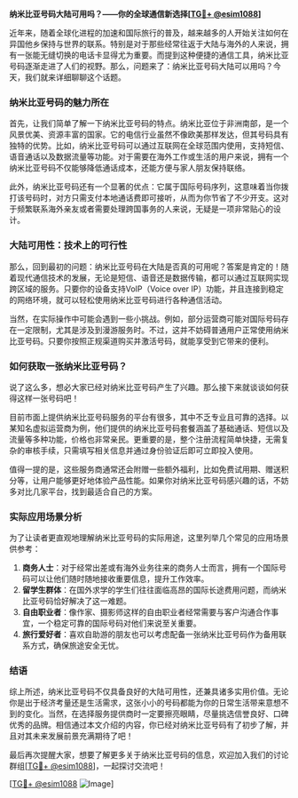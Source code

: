 **纳米比亚号码大陆可用吗？——你的全球通信新选择[[TG💪+ @esim1088](https://t.me/s/esim1088)]**

近年来，随着全球化进程的加速和国际旅行的普及，越来越多的人开始关注如何在异国他乡保持与世界的联系。特别是对于那些经常往返于大陆与海外的人来说，拥有一张能无缝切换的电话卡显得尤为重要。而提到这种便捷的通信工具，纳米比亚号码逐渐走进了人们的视野。那么，问题来了：纳米比亚号码大陆可以用吗？今天，我们就来详细聊聊这个话题。

### 纳米比亚号码的魅力所在

首先，让我们简单了解一下纳米比亚号码的特点。纳米比亚位于非洲南部，是一个风景优美、资源丰富的国家。它的电信行业虽然不像欧美那样发达，但其号码具有独特的优势。比如，纳米比亚号码可以通过互联网在全球范围内使用，支持短信、语音通话以及数据流量等功能。对于需要在海外工作或生活的用户来说，拥有一个纳米比亚号码不仅能够降低通话成本，还能方便与家人朋友保持联络。

此外，纳米比亚号码还有一个显著的优点：它属于国际号码序列，这意味着当你拨打该号码时，对方只需支付本地通话费即可接听，从而为你节省了不少开支。这对于频繁联系海外亲友或者需要处理跨国事务的人来说，无疑是一项非常贴心的设计。

### 大陆可用性：技术上的可行性

那么，回到最初的问题：纳米比亚号码在大陆是否真的可用呢？答案是肯定的！随着现代通信技术的发展，无论是短信、语音还是数据传输，都可以通过互联网实现跨区域的服务。只要你的设备支持VoIP（Voice over IP）功能，并且连接到稳定的网络环境，就可以轻松使用纳米比亚号码进行各种通信活动。

当然，在实际操作中可能会遇到一些小挑战。例如，部分运营商可能对国际号码存在一定限制，尤其是涉及到漫游服务时。不过，这并不妨碍普通用户正常使用纳米比亚号码。只要你按照正规渠道购买并激活号码，就能享受到它带来的便利。

### 如何获取一张纳米比亚号码？

说了这么多，想必大家已经对纳米比亚号码产生了兴趣。那么接下来就谈谈如何获得这样一张号码吧！

目前市面上提供纳米比亚号码服务的平台有很多，其中不乏专业且可靠的选择。以某知名虚拟运营商为例，他们提供的纳米比亚号码套餐涵盖了基础通话、短信以及流量等多种功能，价格也非常亲民。更重要的是，整个注册流程简单快捷，无需复杂的审核手续，只需填写相关信息并通过身份验证后即可立即投入使用。

值得一提的是，这些服务商通常还会附赠一些额外福利，比如免费试用期、赠送积分等，让用户能够更好地体验产品性能。如果你对纳米比亚号码感兴趣的话，不妨多对比几家平台，找到最适合自己的方案。

### 实际应用场景分析

为了让读者更直观地理解纳米比亚号码的实际用途，这里列举几个常见的应用场景供参考：

1. **商务人士**：对于经常出差或有海外业务往来的商务人士而言，拥有一个国际号码可以让他们随时随地接收重要信息，提升工作效率。
2. **留学生群体**：在国外求学的学生们往往面临高昂的国际长途费用问题，而纳米比亚号码恰好解决了这一难题。
3. **自由职业者**：像作家、摄影师这样的自由职业者经常需要与客户沟通合作事宜，一个稳定可靠的国际号码对他们来说至关重要。
4. **旅行爱好者**：喜欢自助游的朋友也可以考虑配备一张纳米比亚号码作为备用联系方式，确保旅途安全无忧。

### 结语

综上所述，纳米比亚号码不仅具备良好的大陆可用性，还兼具诸多实用价值。无论你是出于经济考量还是生活需求，这张小小的号码都能为你的日常生活带来意想不到的变化。当然，在选择服务提供商时一定要擦亮眼睛，尽量挑选信誉良好、口碑优秀的品牌。相信通过本文介绍的内容，你已经对纳米比亚号码有了初步了解，并且对其未来发展前景充满期待了吧！

最后再次提醒大家，想要了解更多关于纳米比亚号码的信息，欢迎加入我们的讨论群组[[TG💪+ @esim1088](https://t.me/s/esim1088)]，一起探讨交流吧！

[[TG💪+ @esim1088](https://t.me/s/esim1088) ![Image](https://i.postimg.cc/4NQfJmqS/Snipaste-2025-05-13-00-14-12.png)]